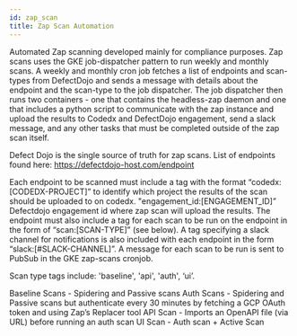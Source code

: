 ```yaml
---
id: zap_scan
title: Zap Scan Automation
---
```


Automated Zap scanning developed mainly for compliance purposes.
Zap scans uses the GKE job-dispatcher pattern to run weekly and monthly scans. A weekly and monthly cron job fetches a list of endpoints and scan-types from DefectDojo and sends a message with details about the endpoint and the scan-type to the job dispatcher. The job dispatcher then runs two containers - one that contains the headless-zap daemon and one that includes a python script to communicate with the zap instance and upload the results to Codedx and DefectDojo engagement, send a slack message, and any other tasks that must be completed outside of the zap scan itself.


Defect Dojo is the single source of truth for zap scans. List of endpoints found here: https://defectdojo-host.com/endpoint

Each endpoint to be scanned must include a tag with the format “codedx:[CODEDX-PROJECT]” to identify which project the results of the scan should be uploaded to on codedx. "engagement_id:[ENGAGEMENT_ID]” Defectdojo engagement id where zap scan will upload the results. The endpoint must also include a tag for each scan to be run on the endpoint in the form of “scan:[SCAN-TYPE]” (see below). A tag specifying a slack channel for notifications is also included with each endpoint in the form “slack:[#SLACK-CHANNEL]”. A message for each scan to be run is sent to PubSub in the GKE zap-scans cronjob.

Scan type tags include: 'baseline', 'api', 'auth', ‘ui’.

Baseline Scans - Spidering and Passive scans
Auth Scans - Spidering and Passive scans but authenticate every 30 minutes by fetching a GCP OAuth token and using Zap’s Replacer tool
API Scan - Imports an OpenAPI file (via URL) before running an auth scan
UI Scan - Auth scan + Active Scan
